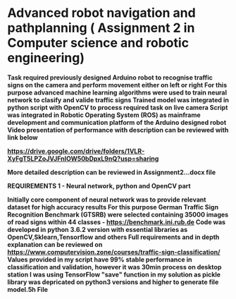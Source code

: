 # Advanced robot navigation and pathplanning ( Assignment 2 in Computer science and robotic engineering)

<b /> Task required previously designed Arduino robot to recognise traffic signs on the camera and perform movement either on left or right
<b /> For this purpose advanced machine learning algorithms were used to train neural network to clasify and valide traffic signs
<b /> Trained model was integrated in python script with OpenCV to process required task on live camera
<b /> Script was integrated in Robotic Operating System (ROS) as mainframe development and communication platform of the Arduino designed robot
<b /> Video presentation of performance with description can be reviewed with link below

<b /> https://drive.google.com/drive/folders/1VLR-XyFgT5LPZoJVJFnIOW50bDpxL9nQ?usp=sharing

<b /> More detailed description can be reviewed in Assignment2...docx file

<b />    REQUIREMENTS  1 - Neural network, python and OpenCV part<b />
<b />
  
<b />    Initially core component of neural network was to provide relevant dataset for high accuracy results
<b />    For this purpose German Traffic Sign Recognition Benchmark (GTSRB) were selected containing 35000 images
<b />    of road signs within 44 classes - https://benchmark.ini.rub.de
<b />    Code was developed in python 3.6.2 version with essential libraries as OpenCV,Sklearn,Tensorflow and others
<b />    Full requirements and in depth explanation can be reviewed on https://www.computervision.zone/courses/traffic-sign-classification/
<b />    Values provided in my script have 99% stable performance in classification and validation, however it was 30min process on desktop station
<b />    I was using TensorFlow "save" function in my solution as pickle library was depricated on python3 versions and higher to
<b />    generate file model.5h
<b />    File



